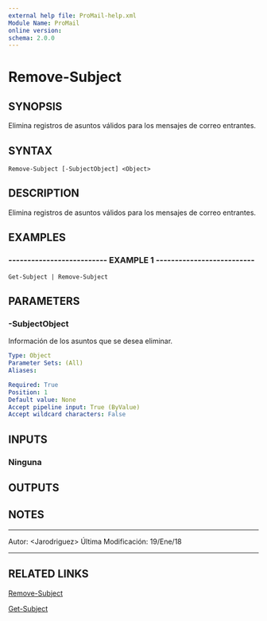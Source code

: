 ```yaml
---
external help file: ProMail-help.xml
Module Name: ProMail
online version: 
schema: 2.0.0
---
```


# Remove-Subject

## SYNOPSIS
Elimina registros de asuntos válidos para los mensajes de correo entrantes.

## SYNTAX

```
Remove-Subject [-SubjectObject] <Object>
```

## DESCRIPTION
Elimina registros de asuntos válidos para los mensajes de correo entrantes.

## EXAMPLES

### -------------------------- EXAMPLE 1 --------------------------
```
Get-Subject | Remove-Subject
```

## PARAMETERS

### -SubjectObject
Información de los asuntos que se desea eliminar.

```yaml
Type: Object
Parameter Sets: (All)
Aliases: 

Required: True
Position: 1
Default value: None
Accept pipeline input: True (ByValue)
Accept wildcard characters: False
```

## INPUTS

### Ninguna

## OUTPUTS

## NOTES
---------------------------------------------------------
Autor: \<Jarodriguez\>
Última Modificación: 19/Ene/18

---------------------------------------------------------

## RELATED LINKS

[Remove-Subject](Remove-Subject.md)

[Get-Subject](Get-Subject.md)

